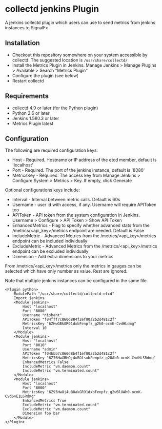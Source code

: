 # collectd jenkins Plugin

A jenkins collectd plugin which users can use to send metrics from jenkins instances to SignalFx

## Installation

* Checkout this repository somewhere on your system accessible by collectd. The suggested location is `/usr/share/collectd/`
* Install the Metrics Plugin in Jenkins. Manage Jenkins > Manage Plugins > Available > Search "Metrics Plugin"
* Configure the plugin (see below)
* Restart collectd

## Requirements

* collectd 4.9 or later (for the Python plugin)
* Python 2.6 or later
* Jenkins 1.580.3 or later
* Metrics Plugin latest

## Configuration

The following are required configuration keys:

* Host - Required. Hostname or IP address of the etcd member, default is 'localhost'
* Port - Required. The port of the jenkins instance, default is '8080'
* MetricsKey - Required. The access key from Manage Jenkins > Configure System > Metrics > Key. If empty, click Generate


Optional configurations keys include:

* Interval - Interval between metric calls. Default is 60s
* Username - user id with access, if any. Username will require APIToken too
* APIToken - API token from the system configuration in Jenkins. Username > Configure > API Token > Show API Token
* EnhancedMetrics - Flag to specify whether advanced stats from the /metrics/<api_key>/metrics endpoint are needed. Default is False
* IncludeMetric - Advanced Metrics from the /metrics/<api_key>/metrics endpoint can be included individually
* ExcludeMetric - Advanced Metrics from the /metrics/<api_key>/metrics endpoint can be excluded individually
* Dimension - Add extra dimensions to your metrics

From /metrics/<api_key>/metrics only the metrics in gauges can be selected which have only number as value. Rest are ignored. 

Note that multiple jenkins instances can be configured in the same file.

```LoadPlugin python
<Plugin python>
    ModulePath "/usr/share/collectd/collectd-etcd"
    Import jenkins
    <Module jenkins>
        Host "localhost"
        Port "8080"
        Username "nishant"
        APIToken "f04fff7c860d884f2ef00a2b2d481c2f"
        MetricsKey "6ZHwGBkGR91dxbFenpfz_g2h0-ocmK-CvdHLdmg"
        Interval 10
    </Module>
    <Module jenkins>
        Host "localhost"
        Port "8010"
        Username "admin"
        APIToken "f04bbb7c860d8b4f1ef00a2b2d481c2f"
        MetricsKey "6Z76HwGBHOj4uBOlsxbFenpfz_g2UAh0-ocmK-CvdHLSRdmg"
        EnhancedMetrics False
        IncludeMetric "vm.daemon.count"
        IncludeMetric "vm.terminated.count"
    </Module>
    <Module jenkins>
        Host "localhost"
        Port "8000"
        MetricsKey "6Z95HwOj4uBOakGR91dxbFenpfz_g2wBlUAh0-ocmK-CvdSvE1LGRdmg"
        EnhancedMetrics True
        ExcludeMetric "vm.terminated.count"
        ExcludeMetric "vm.daemon.count"
        Dimension foo bar
    </Module>
</Plugin>
```